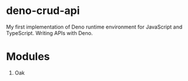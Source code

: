 # deno-crud-api
My first implementation of Deno runtime environment for JavaScript and TypeScript. Writing APIs with Deno.

# Modules
1. Oak
